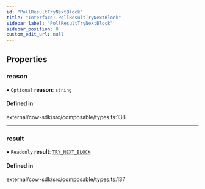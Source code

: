 ```yaml
---
id: "PollResultTryNextBlock"
title: "Interface: PollResultTryNextBlock"
sidebar_label: "PollResultTryNextBlock"
sidebar_position: 0
custom_edit_url: null
---
```


## Properties

### reason

• `Optional` **reason**: `string`

#### Defined in

external/cow-sdk/src/composable/types.ts:138

___

### result

• `Readonly` **result**: [`TRY_NEXT_BLOCK`](../enums/PollResultCode.md#try_next_block)

#### Defined in

external/cow-sdk/src/composable/types.ts:137
